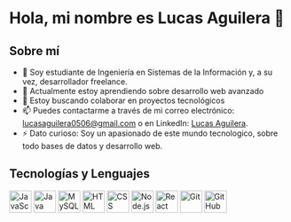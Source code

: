 # Hola, mi nombre es Lucas Aguilera 👋

## Sobre mí
- 👀 Soy estudiante de Ingeniería en Sistemas de la Información y, a su vez, desarrollador freelance.
- 🌱 Actualmente estoy aprendiendo sobre desarrollo web avanzado
- 💞️ Estoy buscando colaborar en proyectos tecnológicos
- 📫 Puedes contactarme a través de mi correo electrónico: lucasaguilera0506@gmail.com o en LinkedIn: [Lucas Aguilera](www.linkedin.com/in/lucas-aguilera05).
- ⚡ Dato curioso: Soy un apasionado de este mundo tecnologico, sobre todo bases de datos y desarrollo web.

## Tecnologías y Lenguajes

<img src="https://cdn.jsdelivr.net/gh/devicons/devicon/icons/javascript/javascript-original.svg" alt="JavaScript" width="40" height="40"/>   <img src="https://cdn.jsdelivr.net/gh/devicons/devicon/icons/java/java-original.svg" alt="Java" width="40" height="40"/> 
<img src="https://cdn.jsdelivr.net/gh/devicons/devicon/icons/mysql/mysql-original.svg" alt="MySQL" width="40" height="40"/>
<img src="https://cdn.jsdelivr.net/gh/devicons/devicon/icons/html5/html5-original.svg" alt="HTML" width="40" height="40"/>
<img src="https://cdn.jsdelivr.net/gh/devicons/devicon/icons/css3/css3-original.svg" alt="CSS" width="40" height="40"/>
<img src="https://cdn.jsdelivr.net/gh/devicons/devicon/icons/nodejs/nodejs-original.svg" alt="Node.js" width="40" height="40"/>
<img src="https://cdn.jsdelivr.net/gh/devicons/devicon/icons/react/react-original.svg" alt="React" width="40" height="40"/>
<img src="https://cdn.jsdelivr.net/gh/devicons/devicon/icons/git/git-original.svg" alt="Git" width="40" height="40"/>
<img src="https://cdn.jsdelivr.net/gh/devicons/devicon/icons/github/github-original.svg" alt="GitHub" width="40" height="40"/>
